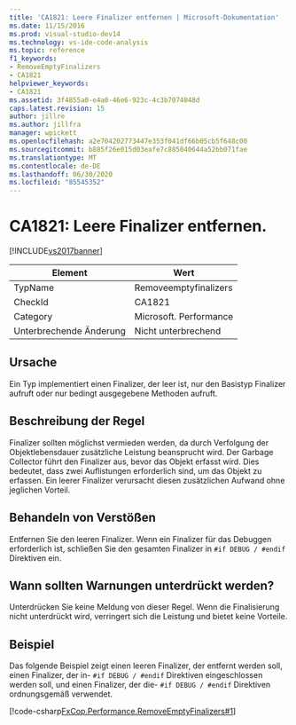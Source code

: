 ```yaml
---
title: 'CA1821: Leere Finalizer entfernen | Microsoft-Dokumentation'
ms.date: 11/15/2016
ms.prod: visual-studio-dev14
ms.technology: vs-ide-code-analysis
ms.topic: reference
f1_keywords:
- RemoveEmptyFinalizers
- CA1821
helpviewer_keywords:
- CA1821
ms.assetid: 3f4855a0-e4a0-46e6-923c-4c3b7074048d
caps.latest.revision: 15
author: jillre
ms.author: jillfra
manager: wpickett
ms.openlocfilehash: a2e704202773447e353f041df66b05cb5f648c00
ms.sourcegitcommit: b885f26e015d03eafe7c885040644a52bb071fae
ms.translationtype: MT
ms.contentlocale: de-DE
ms.lasthandoff: 06/30/2020
ms.locfileid: "85545352"
---
```

# <a name="ca1821-remove-empty-finalizers"></a>CA1821: Leere Finalizer entfernen.
[!INCLUDE[vs2017banner](../includes/vs2017banner.md)]

|Element|Wert|
|-|-|
|TypName|Removeemptyfinalizers|
|CheckId|CA1821|
|Category|Microsoft. Performance|
|Unterbrechende Änderung|Nicht unterbrechend|

## <a name="cause"></a>Ursache
 Ein Typ implementiert einen Finalizer, der leer ist, nur den Basistyp Finalizer aufruft oder nur bedingt ausgegebene Methoden aufruft.

## <a name="rule-description"></a>Beschreibung der Regel
 Finalizer sollten möglichst vermieden werden, da durch Verfolgung der Objektlebensdauer zusätzliche Leistung beansprucht wird. Der Garbage Collector führt den Finalizer aus, bevor das Objekt erfasst wird. Dies bedeutet, dass zwei Auflistungen erforderlich sind, um das Objekt zu erfassen. Ein leerer Finalizer verursacht diesen zusätzlichen Aufwand ohne jeglichen Vorteil.

## <a name="how-to-fix-violations"></a>Behandeln von Verstößen
 Entfernen Sie den leeren Finalizer. Wenn ein Finalizer für das Debuggen erforderlich ist, schließen Sie den gesamten Finalizer in `#if DEBUG / #endif` Direktiven ein.

## <a name="when-to-suppress-warnings"></a>Wann sollten Warnungen unterdrückt werden?
 Unterdrücken Sie keine Meldung von dieser Regel. Wenn die Finalisierung nicht unterdrückt wird, verringert sich die Leistung und bietet keine Vorteile.

## <a name="example"></a>Beispiel
 Das folgende Beispiel zeigt einen leeren Finalizer, der entfernt werden soll, einen Finalizer, der in- `#if DEBUG / #endif` Direktiven eingeschlossen werden soll, und einen Finalizer, der die- `#if DEBUG / #endif` Direktiven ordnungsgemäß verwendet.

 [!code-csharp[FxCop.Performance.RemoveEmptyFinalizers#1](../snippets/csharp/VS_Snippets_CodeAnalysis/FxCop.Performance.RemoveEmptyFinalizers/cs/FxCop.Performance.RemoveEmptyFinalizers.cs#1)]
